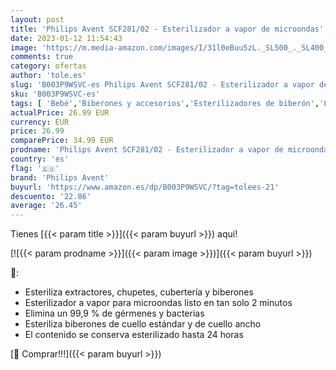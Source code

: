 ```yaml
---
layout: post
title: 'Philips Avent SCF281/02 - Esterilizador a vapor de microondas'
date: 2023-01-12 11:54:43
image: 'https://m.media-amazon.com/images/I/31l0eBuu5zL._SL500_._SL400_.jpg'
comments: true
category: ofertas
author: 'tole.es'
slug: 'B003P9WSVC-es Philips Avent SCF281/02 - Esterilizador a vapor de microondas'
sku: 'B003P9WSVC-es'
tags: [ 'Bebé','Biberones y accesorios','Esterilizadores de biberón','Lactancia y alimentación','avent','philips','philips avent','🇪🇸', ]
actualPrice: 26.99 EUR
currency: EUR
price: 26.99
comparePrice: 34.99 EUR
prodname: 'Philips Avent SCF281/02 - Esterilizador a vapor de microondas'
country: 'es'
flag: '🇪🇸'
brand: 'Philips Avent'
buyurl: 'https://www.amazon.es/dp/B003P9WSVC/?tag=tolees-21'
descuento: '22.86'
average: '26.45'
---
```


Tienes [{{< param title >}}]({{< param buyurl >}}) aqui!

[![{{< param prodname >}}]({{< param image >}})]({{< param buyurl >}})

🔎:

- Esteriliza extractores, chupetes, cubertería y biberones
- Esterilizador a vapor para microondas listo en tan solo 2 minutos
- Elimina un 99,9 % de gérmenes y bacterias
- Esteriliza biberones de cuello estándar y de cuello ancho
- El contenido se conserva esterilizado hasta 24 horas

[🛒 Comprar!!!]({{< param buyurl >}})
